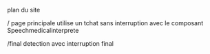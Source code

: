 plan du site 

/
page principale 
utilise un tchat sans interruption 
avec le composant Speechmedicalinterprete

/final
detection avec interruption final